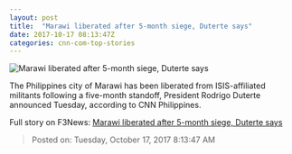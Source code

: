 ```yaml
---
layout: post
title:  "Marawi liberated after 5-month siege, Duterte says"
date: 2017-10-17 08:13:47Z
categories: cnn-com-top-stories
---
```


![Marawi liberated after 5-month siege, Duterte says](http://cdn.cnn.com/cnnnext/dam/assets/171017142825-01-philippines-maute-hapilon-super-tease.jpg)

The Philippines city of Marawi has been liberated from ISIS-affiliated militants following a five-month standoff, President Rodrigo Duterte announced Tuesday, according to CNN Philippines.


Full story on F3News: [Marawi liberated after 5-month siege, Duterte says](http://www.f3nws.com/n/bZDDKD)

> Posted on: Tuesday, October 17, 2017 8:13:47 AM
